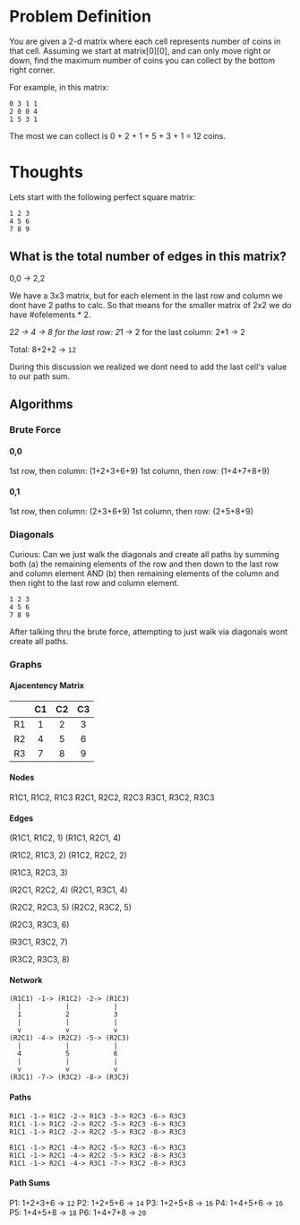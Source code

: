 # Problem Definition

You are given a 2-d matrix where each cell represents number of coins in that cell. Assuming we start at matrix[0][0], and can only move right or down, find the maximum number of coins you can collect by the bottom right corner.

For example, in this matrix:

```
0 3 1 1
2 0 0 4
1 5 3 1
```

The most we can collect is 0 + 2 + 1 + 5 + 3 + 1 = 12 coins.

# Thoughts

Lets start with the following perfect square matrix:

```
1 2 3
4 5 6
7 8 9
```

## What is the total number of edges in this matrix?

0,0 -> 2,2

We have a 3x3 matrix, but for each element in the last row and column we dont
have 2 paths to calc. So that means for the smaller matrix of 2x2 we do have #ofelements * 2.

2*2 -> 4 -> 8
for the last row: 2*1 -> 2
for the last column: 2*1 -> 2

Total: 8+2+2 -> `12`

During this discussion we realized we dont need to add the last cell's value to our path sum.

## Algorithms

### Brute Force

#### 0,0

1st row, then column: (1+2+3+6+9) 
1st column, then row: (1+4+7+8+9)

#### 0,1

1st row, then column: (2+3+6+9)
1st column, then row: (2+5+8+9)

### Diagonals

Curious: Can we just walk the diagonals and create all paths by summing both (a) the remaining
elements of the row and then down to the last row and column element AND (b) then remaining
elements of the column and then right to the last row and column element.

```
1 2 3
4 5 6
7 8 9
```

After talking thru the brute force, attempting to just walk via diagonals wont create all paths.

### Graphs

#### Ajacentency Matrix

|    | C1 | C2 | C3 |
|:--:|:--:|:--:|:--:|
| R1 | 1  | 2  | 3  |
| R2 | 4  | 5  | 6  |
| R3 | 7  | 8  | 9  |

#### Nodes

R1C1, R1C2, R1C3
R2C1, R2C2, R2C3
R3C1, R3C2, R3C3


#### Edges

(R1C1, R1C2, 1)
(R1C1, R2C1, 4)

(R1C2, R1C3, 2)
(R1C2, R2C2, 2)

(R1C3, R2C3, 3)

(R2C1, R2C2, 4)
(R2C1, R3C1, 4)

(R2C2, R2C3, 5)
(R2C2, R3C2, 5)

(R2C3, R3C3, 6)

(R3C1, R3C2, 7)

(R3C2, R3C3, 8)

#### Network

```
(R1C1) -1-> (R1C2) -2-> (R1C3)
  |           |           |
  1           2           3
  |           |           |
  v           v           v
(R2C1) -4-> (R2C2) -5-> (R2C3)
  |           |           |
  4           5           6
  |           |           |
  v           v           v
(R3C1) -7-> (R3C2) -8-> (R3C3)
```

#### Paths

```
R1C1 -1-> R1C2 -2-> R1C3 -3-> R2C3 -6-> R3C3
R1C1 -1-> R1C2 -2-> R2C2 -5-> R2C3 -6-> R3C3
R1C1 -1-> R1C2 -2-> R2C2 -5-> R3C2 -8-> R3C3

R1C1 -1-> R2C1 -4-> R2C2 -5-> R2C3 -6-> R3C3
R1C1 -1-> R2C1 -4-> R2C2 -5-> R3C2 -8-> R3C3
R1C1 -1-> R2C1 -4-> R3C1 -7-> R3C2 -8-> R3C3
```

#### Path Sums

P1: 1+2+3+6 -> `12`
P2: 1+2+5+6 -> `14`
P3: 1+2+5+8 -> `16`
P4: 1+4+5+6 -> `16`
P5: 1+4+5+8 -> `18`
P6: 1+4+7+8 -> `20`
